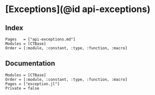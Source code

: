 # [Exceptions](@id api-exceptions)

## Index

```@index
Pages   = ["api-exceptions.md"]
Modules = [CTBase]
Order = [:module, :constant, :type, :function, :macro]
```

## Documentation

```@autodocs
Modules = [CTBase]
Order = [:module, :constant, :type, :function, :macro]
Pages = ["exception.jl"]
Private = false
```
